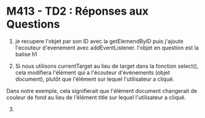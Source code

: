 # M413 - TD2 : Réponses aux Questions


1) je recupere l'objet par son ID avec la getElemendByID puis j'ajoute l'ecouteur d'evenement avec addEventListener. l'objet en question est la balise h1

2) Si nous utilisons currentTarget au lieu de target dans la fonction select(), cela modifiera l'élément qui a l'écouteur d'évènements (objet document), plutôt que l'élément sur lequel l'utilisateur a cliqué.

Dans notre exemple, cela signifierait que l'élément document changerait de couleur de fond au lieu de l'élément title sur lequel l'utilisateur a cliqué.

3)